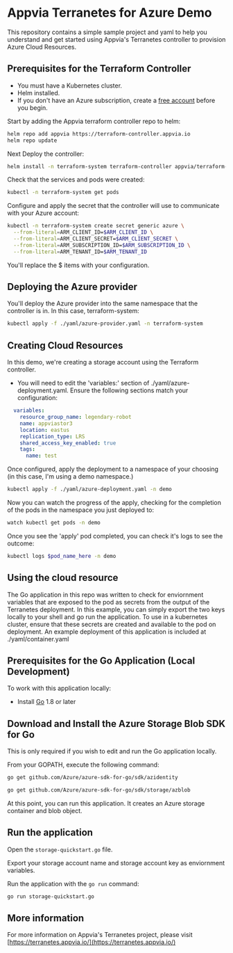 # Appvia Terranetes for Azure Demo

This repository contains a simple sample project and yaml to help you understand and get started using Appvia's Terranetes controller to provision Azure Cloud Resources.

## Prerequisites for the Terraform Controller
* You must have a Kubernetes cluster.
* Helm installed.
* If you don't have an Azure subscription, create a [free account](https://portal.azure.com/#create/Microsoft.StorageAccount-ARM) before you begin.

Start by adding the Appvia terraform controller repo to helm:
```bash
helm repo add appvia https://terraform-controller.appvia.io
helm repo update
```

Next Deploy the controller:
```bash
helm install -n terraform-system terraform-controller appvia/terraform-controller --create-namespace
```

Check that the services and pods were created:
```bash
kubectl -n terraform-system get pods
```

Configure and apply the secret that the controller will use to communicate with your Azure account:
```bash
kubectl -n terraform-system create secret generic azure \
  --from-literal=ARM_CLIENT_ID=$ARM_CLIENT_ID \
  --from-literal=ARM_CLIENT_SECRET=$ARM_CLIENT_SECRET \
  --from-literal=ARM_SUBSCRIPTION_ID=$ARM_SUBSCRIPTION_ID \
  --from-literal=ARM_TENANT_ID=$ARM_TENANT_ID
```
You'll replace the $ items with your configuration.

## Deploying the Azure provider
You'll deploy the Azure provider into the same namespace that the controller is in. In this case, terraform-system:
```bash
kubectl apply -f ./yaml/azure-provider.yaml -n terraform-system
```

## Creating Cloud Resources
In this demo, we're creating a storage account using the Terraform controller.
* You will need to edit the 'variables:' section of ./yaml/azure-deployment.yaml. Ensure the following sections match your configuration:

```yaml
  variables:
    resource_group_name: legendary-robot 
    name: appviastor3
    location: eastus
    replication_type: LRS
    shared_access_key_enabled: true
    tags: 
      name: test
```
Once configured, apply the deployment to a namespace of your choosing (in this case, I'm using a demo namespace.)

```bash
kubectl apply -f ./yaml/azure-deployment.yaml -n demo
```

Now you can watch the progress of the apply, checking for the completion of the pods in the namespace you just deployed to:
```bash
watch kubectl get pods -n demo
```

Once you see the 'apply' pod completed, you can check it's logs to see the outcome:
```bash
kubectl logs $pod_name_here -n demo
```

## Using the cloud resource
The Go application in this repo was written to check for enviornment variables that are exposed to the pod as secrets from the output of the Terranetes deployment. In this example, you can simply export the two keys locally to your shell and go run the application. To use in a kubernetes cluster, ensure that these secrets are created and available to the pod on deployment. An example deployment of this application is included at ./yaml/container.yaml

## Prerequisites for the Go Application (Local Development)

To work with this application locally:

* Install [Go](https://golang.org/dl/) 1.8 or later

## Download and Install the Azure Storage Blob SDK for Go
This is only required if you wish to edit and run the Go application locally.

From your GOPATH, execute the following command:

```bash
go get github.com/Azure/azure-sdk-for-go/sdk/azidentity

go get github.com/Azure/azure-sdk-for-go/sdk/storage/azblob
```

At this point, you can run this application. It creates an Azure storage container and blob object.

## Run the application

Open the `storage-quickstart.go` file.

Export your storage account name and storage account key as enviornment variables.

Run the application with the `go run` command:

```bash
go run storage-quickstart.go
```
## More information
For more information on Appvia's Terranetes project, please visit [https://terranetes.appvia.io/](https://terranetes.appvia.io/)